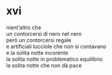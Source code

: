 # xvi

nient’altro che  
un contorcersi di nero nel nero  
però un contorcersi regale  
e artificiali lucciole che non si contavano  
e la solita notte incorente  
la solita notte in problematico equilibrio  
la solita notte che non dà pace
